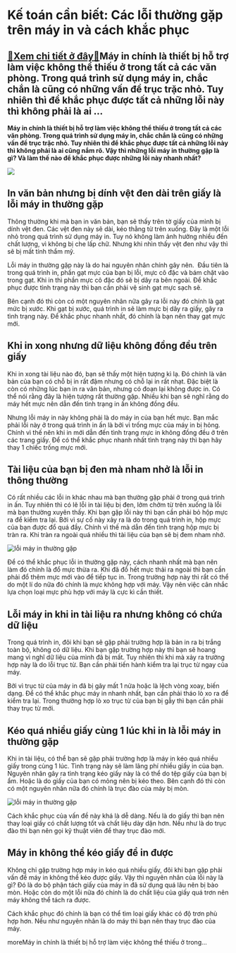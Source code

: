 Kế toán cần biết: Các lỗi thường gặp trên máy in và cách khắc phục
==================================================================

[:gift:Xem chi tiết ở đây:gift:](https://hddtvn.com/ke-toan-can-biet-cac-loi-thuong-gap-tren-may-in-va-cach-khac-phuc/)Máy in chính là thiết bị hỗ trợ làm việc không thể thiếu ở trong tất cả các văn phòng. Trong quá trình sử dụng máy in, chắc chắn là cũng có những vấn đề trục trặc nhỏ. Tuy nhiên thì để khắc phục được tất cả những lỗi này thì không phải là ai …
---------------------------------------------------------------------------------------------------------------------------------------------------------------------------------------------------------------------------------------------------

**Máy in chính là thiết bị hỗ trợ làm việc không thể thiếu ở trong tất cả các văn phòng. Trong quá trình sử dụng máy in, chắc chắn là cũng có những vấn đề trục trặc nhỏ. Tuy nhiên thì để khắc phục được tất cả những lỗi này thì không phải là ai cũng nắm rõ. Vậy thì những lỗi máy in thường gặp là gì? Và làm thế nào để khắc phục được những lỗi này nhanh nhất?**


![](https://hddtvn.com/wp-content/uploads/2021/01/loi-may-in-canon-2900-incorrect-port.png)


In văn bản nhưng bị dính vệt đen dài trên giấy là lỗi máy in thường gặp
-----------------------------------------------------------------------


Thông thường khi mà bạn in văn bản, bạn sẽ thấy trên tờ giấy của mình bị dính vệt đen. Các vệt đen này sẽ dài, kéo thằng từ trên xuống. Đây là một lỗi nhỏ trong quá trình sử dụng máy in. Tuy nó không làm ảnh hưởng nhiều đến chất lượng, vì không bị che lấp chữ. Nhưng khi nhìn thấy vệt đen như vậy thì sẽ bị mất tính thẩm mỹ.


Lỗi máy in thường gặp này là do hai nguyên nhân chính gây nên.  Đầu tiên là trong quá trình in, phần gạt mực của bạn bị lỗi, mực cô đặc và bám chặt vào trong gạt. Khi in thì phần mực cô đặc đó sẽ bị dây ra bên ngoài. Để khắc phục được tình trạng này thì bạn cần phải vệ sinh gạt mực sạch sẽ.


Bên cạnh đó thì còn có một nguyên nhân nữa gây ra lỗi này đó chính là gạt mức bị xước. Khi gạt bị xước, quá trình in sẽ làm mực bị dây ra giấy, gây ra tình trạng này. Để khắc phục nhanh nhất, đó chính là bạn nên thay gạt mực mới.


Khi in xong nhưng dữ liệu không đồng đều trên giấy
--------------------------------------------------


Khi in xong tài liệu nào đó, bạn sẽ thấy một hiện tượng kì lạ. Đó chính là văn bản của bạn có chỗ bị in rất đậm nhưng có chỗ lại in rất nhạt. Đặc biệt là còn có những lúc bạn in ra văn bản, nhưng có đoạn lại không được in. Có thể nói rằng đây là hiện tượng rất thường gặp. Nhiều khi bạn sẽ nghĩ rằng do máy hết mực nên dẫn đến tình trạng in ấn không đồng đều.


Nhưng lỗi máy in này không phải là do máy in của bạn hết mực. Bạn mắc phải lỗi này ở trong quá trình in ấn là bởi vì trống mực của máy in bị hỏng. Chính vì thế nên khi in mới dẫn đến tình trạng mực in không đồng đều ở trên các trang giấy. Để có thể khắc phục nhanh nhất tình trạng này thì bạn hãy thay 1 chiếc trống mực mới.


Tài liệu của bạn bị đen mà nham nhở là lỗi in thông thường
----------------------------------------------------------


Có rất nhiều các lỗi in khác nhau mà bạn thường gặp phải ở trong quá trình in ấn. Tuy nhiên thì có lẽ lỗi in tài liệu bị đen, lởm chởm từ trên xuống là lỗi mà bạn thường xuyên thấy. Khi bạn gặp lỗi này thì bạn cần phải bỏ hộp mực ra để kiểm tra lại. Bởi vì sự cố này xảy ra là do trong quá trình in, hộp mực của bạn được đổ quá đầy. Chính vì thế mà dẫn đến tình trạng hộp mực bị tràn ra. Khi tràn ra ngoài quá nhiều thì tài liệu của bạn sẽ bị đem nham nhở.


![ lỗi máy in thường gặp](https://hddtvn.com/wp-content/uploads/2021/01/huong-dan-ban-tu-giai-quyet-nhung-loi-may-in-pho-bien-ngon-o-1.jpg)


Để có thể khắc phục lỗi in thường gặp này, cách nhanh nhất mà bạn nên làm đó chính là đổ mực thừa ra. Khi đã đổ hết mực thải ra ngoài thì bạn cần phải đổ thêm mực mới vào để tiếp tục in. Trong trường hợp này thì rẩt có thể do một lí do nữa đó chính là mực không hợp với máy. Vậy nên việc cân nhắc lựa chọn loại mực phù hợp với máy là cực kì cần thiết.


Lỗi máy in khi in tài liệu ra nhưng không có chứa dữ liệu
---------------------------------------------------------


Trong quá trình in, đôi khi bạn sẽ gặp phải trường hợp là bản in ra bị trắng toàn bộ, không có dữ liệu. Khi bạn gặp trường hợp này thì bạn sẽ hoang mang vì nghĩ dữ liệu của mình đã bị mất. Tuy nhiên thì khi mà xảy ra trường hợp này là do lỗi trục từ. Bạn cần phải tiến hành kiểm tra lại trục từ ngay của máy.


Bởi vì trục từ của máy in đã bị gãy mất 1 nửa hoặc là lệch vòng xoay, biến dạng. Để có thể khắc phục máy in nhanh nhất, bạn cần phải tháo lò xo ra để kiểm tra lại. Trong thường hợp lò xo trục từ của bạn bị gẫy thì bạn cần phải thay trục từ mới.


Kéo quá nhiều giấy cùng 1 lúc khi in là lỗi máy in thường gặp
-------------------------------------------------------------


Khi in tài liệu, có thể bạn sẽ gặp phải trường hợp là máy in kéo quá nhiều giấy trong cùng 1 lúc. Tình trạng này sẽ làm lãng phí nhiều giấy in của bạn. Nguyên nhân gây ra tình trạng kéo giấy này là có thể do tệp giấy của bạn bị ẩm. Hoặc là do giấy của bạn có mỏng nên bị kéo theo. Bên cạnh đó thì còn có một nguyên nhân nữa đó chính là trục đào của máy bị mòn.


![ lỗi máy in thường gặp](https://hddtvn.com/wp-content/uploads/2021/01/may-in-hp-laserjet.jpg)


Cách khắc phục của vấn đề này khá là dễ dàng. Nếu là do giấy thì bạn nên thay loại giấy có chất lượng tốt và chất liệu dày dặn hơn. Nếu như là do trục đào thì bạn nên gọi kỹ thuật viên để thay trục đào mới.


Máy in không thể kéo giấy để in được
------------------------------------


Không chỉ gặp trường hợp máy in kéo quá nhiều giấy, đôi khi bạn gặp phải vấn đề máy in không thể kéo được giấy. Vậy thì nguyên nhân của lỗi này là gì? Đó là do bộ phận tách giấy của máy in đã sử dụng quá lâu nên bị bào mòn. Hoặc còn do một lỗi nữa đó chính là do chất liệu của giấy quá trơn nên máy không thể tách ra được.


Cách khắc phục đó chính là bạn có thể tìm loại giấy khác có độ trơn phù hợp hơn. Nếu như nguyên nhân là do máy thì bạn nên thay trục đào của máy.


moreMáy in chính là thiết bị hỗ trợ làm việc không thể thiếu ở trong…

